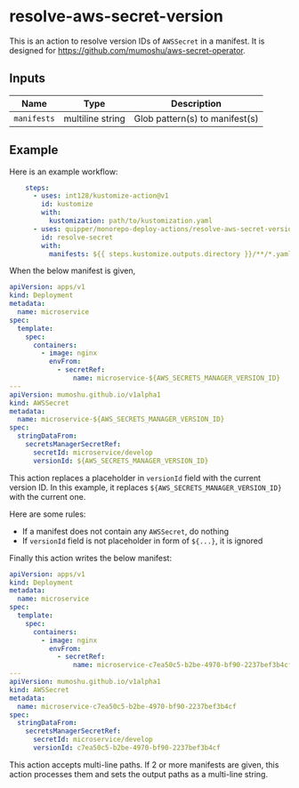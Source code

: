 # resolve-aws-secret-version

This is an action to resolve version IDs of `AWSSecret` in a manifest.
It is designed for https://github.com/mumoshu/aws-secret-operator.


## Inputs

Name | Type | Description
-----|------|------------
`manifests` | multiline string | Glob pattern(s) to manifest(s)


## Example

Here is an example workflow:

```yaml
    steps:
      - uses: int128/kustomize-action@v1
        id: kustomize
        with:
          kustomization: path/to/kustomization.yaml
      - uses: quipper/monorepo-deploy-actions/resolve-aws-secret-version@v1
        id: resolve-secret
        with:
          manifests: ${{ steps.kustomize.outputs.directory }}/**/*.yaml
```

When the below manifest is given,

```yaml
apiVersion: apps/v1
kind: Deployment
metadata:
  name: microservice
spec:
  template:
    spec:
      containers:
        - image: nginx
          envFrom:
            - secretRef:
                name: microservice-${AWS_SECRETS_MANAGER_VERSION_ID}
---
apiVersion: mumoshu.github.io/v1alpha1
kind: AWSSecret
metadata:
  name: microservice-${AWS_SECRETS_MANAGER_VERSION_ID}
spec:
  stringDataFrom:
    secretsManagerSecretRef:
      secretId: microservice/develop
      versionId: ${AWS_SECRETS_MANAGER_VERSION_ID}
```

This action replaces a placeholder in `versionId` field with the current version ID.
In this example, it replaces `${AWS_SECRETS_MANAGER_VERSION_ID}` with the current one.

Here are some rules:

- If a manifest does not contain any `AWSSecret`, do nothing
- If `versionId` field is not placeholder in form of `${...}`, it is ignored

Finally this action writes the below manifest:

```yaml
apiVersion: apps/v1
kind: Deployment
metadata:
  name: microservice
spec:
  template:
    spec:
      containers:
        - image: nginx
          envFrom:
            - secretRef:
                name: microservice-c7ea50c5-b2be-4970-bf90-2237bef3b4cf
---
apiVersion: mumoshu.github.io/v1alpha1
kind: AWSSecret
metadata:
  name: microservice-c7ea50c5-b2be-4970-bf90-2237bef3b4cf
spec:
  stringDataFrom:
    secretsManagerSecretRef:
      secretId: microservice/develop
      versionId: c7ea50c5-b2be-4970-bf90-2237bef3b4cf
```

This action accepts multi-line paths.
If 2 or more manifests are given, this action processes them and sets the output paths as a multi-line string.
